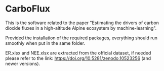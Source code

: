 # CarboFlux

This is the software related to the paper "Estimating the drivers of carbon dioxide fluxes in a high-altitude Alpine ecosystem by machine-learning".

Provided the installation of the required packages, everything should run smoothly when put in the same folder.

ER.xlsx and NEE.xlsx are extracted from the official dataset, if needed please refer to the link: https://doi.org/10.5281/zenodo.10523256 (and newer versions).
